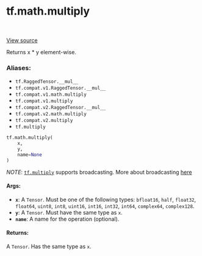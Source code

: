 <div itemscope itemtype="http://developers.google.com/ReferenceObject">
<meta itemprop="name" content="tf.math.multiply" />
<meta itemprop="path" content="Stable" />
</div>

# tf.math.multiply

<!-- Insert buttons -->

<table class="tfo-notebook-buttons tfo-api" align="left">
</table>

<a target="_blank" href="/code/stable/tensorflow/python/ops/math_ops.py">View source</a>



<!-- Start diff -->
Returns x * y element-wise.

### Aliases:

* `tf.RaggedTensor.__mul__`
* `tf.compat.v1.RaggedTensor.__mul__`
* `tf.compat.v1.math.multiply`
* `tf.compat.v1.multiply`
* `tf.compat.v2.RaggedTensor.__mul__`
* `tf.compat.v2.math.multiply`
* `tf.compat.v2.multiply`
* `tf.multiply`


``` python
tf.math.multiply(
    x,
    y,
    name=None
)
```



<!-- Placeholder for "Used in" -->

*NOTE*: <a href="../../tf/math/multiply.md"><code>tf.multiply</code></a> supports broadcasting. More about broadcasting
[here](http://docs.scipy.org/doc/numpy/user/basics.broadcasting.html)

#### Args:


* <b>`x`</b>: A `Tensor`. Must be one of the following types: `bfloat16`, `half`, `float32`, `float64`, `uint8`, `int8`, `uint16`, `int16`, `int32`, `int64`, `complex64`, `complex128`.
* <b>`y`</b>: A `Tensor`. Must have the same type as `x`.
* <b>`name`</b>: A name for the operation (optional).


#### Returns:

A `Tensor`. Has the same type as `x`.
